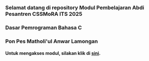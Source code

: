 ### Selamat datang di repository Modul Pembelajaran Abdi Pesantren CSSMoRA ITS 2025 

### Dasar Pemrograman Bahasa C

### Pon Pes Matholi'ul Anwar Lamongan

#### Untuk mengakses modul, silakan klik di [sini](https://github.com/bielnzar/Dasar-Pemrograman_C/wiki).